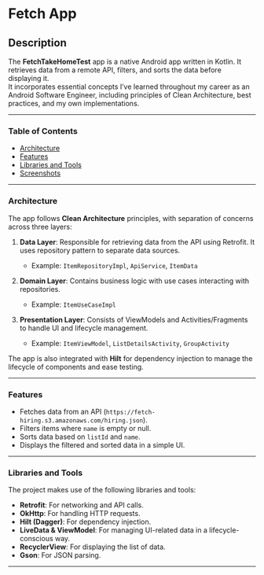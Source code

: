 # Fetch App

## Description

The **FetchTakeHomeTest** app is a native Android app written in Kotlin. It retrieves data from a remote API, filters, and sorts the data before displaying it. <br>
It incorporates essential concepts I’ve learned throughout my career as an Android Software Engineer, including principles of Clean Architecture, best practices, and my own implementations.

---


### Table of Contents
- [Architecture](#architecture)
- [Features](#features)
- [Libraries and Tools](#libraries-and-tools)
- [Screenshots](#screenshots)

---

### Architecture
The app follows **Clean Architecture** principles, with separation of concerns across three layers:

1. **Data Layer**: Responsible for retrieving data from the API using Retrofit. It uses repository pattern to separate data sources.
   - Example: `ItemRepositoryImpl`, `ApiService`, `ItemData`

2. **Domain Layer**: Contains business logic with use cases interacting with repositories.
   - Example: `ItemUseCaseImpl`

3. **Presentation Layer**: Consists of ViewModels and Activities/Fragments to handle UI and lifecycle management.
   - Example: `ItemViewModel`, `ListDetailsActivity`, `GroupActivity` 

The app is also integrated with **Hilt** for dependency injection to manage the lifecycle of components and ease testing.

---

### Features
- Fetches data from an API (`https://fetch-hiring.s3.amazonaws.com/hiring.json`).
- Filters items where `name` is empty or null.
- Sorts data based on `listId` and `name`.
- Displays the filtered and sorted data in a simple UI.

---

### Libraries and Tools
The project makes use of the following libraries and tools:

- **Retrofit**: For networking and API calls.
- **OkHttp**: For handling HTTP requests.
- **Hilt (Dagger)**: For dependency injection.
- **LiveData & ViewModel**: For managing UI-related data in a lifecycle-conscious way.
- **RecyclerView**: For displaying the list of data.
- **Gson**: For JSON parsing.

---

### 

